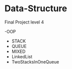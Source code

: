 # Data-Structure
 Final Project level 4

 -OOP
- STACK
- QUEUE
- MIXED
- LinkedList
- TwoStacksInOneQueue
